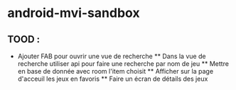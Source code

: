 # android-mvi-sandbox

## TOOD : 

* Ajouter FAB pour ouvrir une vue de recherche
  ** Dans la vue de recherche utiliser api pour faire une recherche par nom de jeu
  ** Mettre en base de donnée avec room l'item choisit
  ** Afficher sur la page d'acceuil les jeux en favoris
  ** Faire un écran de détails des jeux
